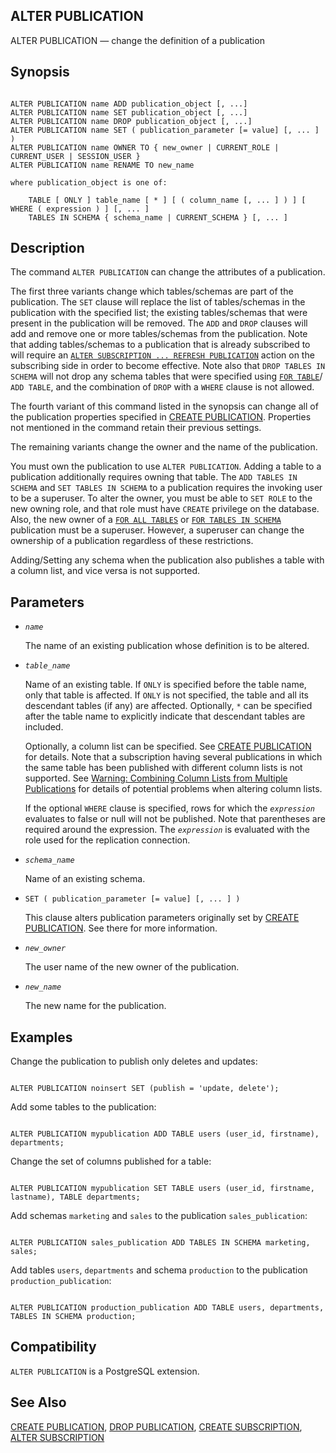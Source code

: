 ## ALTER PUBLICATION

ALTER PUBLICATION — change the definition of a publication

## Synopsis

```

ALTER PUBLICATION name ADD publication_object [, ...]
ALTER PUBLICATION name SET publication_object [, ...]
ALTER PUBLICATION name DROP publication_object [, ...]
ALTER PUBLICATION name SET ( publication_parameter [= value] [, ... ] )
ALTER PUBLICATION name OWNER TO { new_owner | CURRENT_ROLE | CURRENT_USER | SESSION_USER }
ALTER PUBLICATION name RENAME TO new_name

where publication_object is one of:

    TABLE [ ONLY ] table_name [ * ] [ ( column_name [, ... ] ) ] [ WHERE ( expression ) ] [, ... ]
    TABLES IN SCHEMA { schema_name | CURRENT_SCHEMA } [, ... ]
```

## Description

The command `ALTER PUBLICATION` can change the attributes of a publication.

The first three variants change which tables/schemas are part of the publication. The `SET` clause will replace the list of tables/schemas in the publication with the specified list; the existing tables/schemas that were present in the publication will be removed. The `ADD` and `DROP` clauses will add and remove one or more tables/schemas from the publication. Note that adding tables/schemas to a publication that is already subscribed to will require an [`ALTER SUBSCRIPTION ... REFRESH PUBLICATION`](sql-altersubscription.html#SQL-ALTERSUBSCRIPTION-PARAMS-REFRESH-PUBLICATION) action on the subscribing side in order to become effective. Note also that `DROP TABLES IN SCHEMA` will not drop any schema tables that were specified using [`FOR TABLE`](sql-createpublication.html#SQL-CREATEPUBLICATION-FOR-TABLE)/ `ADD TABLE`, and the combination of `DROP` with a `WHERE` clause is not allowed.

The fourth variant of this command listed in the synopsis can change all of the publication properties specified in [CREATE PUBLICATION](sql-createpublication.html "CREATE PUBLICATION"). Properties not mentioned in the command retain their previous settings.

The remaining variants change the owner and the name of the publication.

You must own the publication to use `ALTER PUBLICATION`. Adding a table to a publication additionally requires owning that table. The `ADD TABLES IN SCHEMA` and `SET TABLES IN SCHEMA` to a publication requires the invoking user to be a superuser. To alter the owner, you must be able to `SET ROLE` to the new owning role, and that role must have `CREATE` privilege on the database. Also, the new owner of a [`FOR ALL TABLES`](sql-createpublication.html#SQL-CREATEPUBLICATION-FOR-ALL-TABLES) or [`FOR TABLES IN SCHEMA`](sql-createpublication.html#SQL-CREATEPUBLICATION-FOR-TABLES-IN-SCHEMA) publication must be a superuser. However, a superuser can change the ownership of a publication regardless of these restrictions.

Adding/Setting any schema when the publication also publishes a table with a column list, and vice versa is not supported.

## Parameters

* *`name`*

    The name of an existing publication whose definition is to be altered.

* *`table_name`*

    Name of an existing table. If `ONLY` is specified before the table name, only that table is affected. If `ONLY` is not specified, the table and all its descendant tables (if any) are affected. Optionally, `*` can be specified after the table name to explicitly indicate that descendant tables are included.

    Optionally, a column list can be specified. See [CREATE PUBLICATION](sql-createpublication.html "CREATE PUBLICATION") for details. Note that a subscription having several publications in which the same table has been published with different column lists is not supported. See [Warning: Combining Column Lists from Multiple Publications](logical-replication-col-lists.html#LOGICAL-REPLICATION-COL-LIST-COMBINING "Warning: Combining Column Lists from Multiple Publications") for details of potential problems when altering column lists.

    If the optional `WHERE` clause is specified, rows for which the *`expression`* evaluates to false or null will not be published. Note that parentheses are required around the expression. The *`expression`* is evaluated with the role used for the replication connection.

* *`schema_name`*

    Name of an existing schema.

* `SET ( publication_parameter [= value] [, ... ] )`

    This clause alters publication parameters originally set by [CREATE PUBLICATION](sql-createpublication.html "CREATE PUBLICATION"). See there for more information.

* *`new_owner`*

    The user name of the new owner of the publication.

* *`new_name`*

    The new name for the publication.

## Examples

Change the publication to publish only deletes and updates:

```

ALTER PUBLICATION noinsert SET (publish = 'update, delete');
```

Add some tables to the publication:

```

ALTER PUBLICATION mypublication ADD TABLE users (user_id, firstname), departments;
```

Change the set of columns published for a table:

```

ALTER PUBLICATION mypublication SET TABLE users (user_id, firstname, lastname), TABLE departments;
```

Add schemas `marketing` and `sales` to the publication `sales_publication`:

```

ALTER PUBLICATION sales_publication ADD TABLES IN SCHEMA marketing, sales;
```

Add tables `users`, `departments` and schema `production` to the publication `production_publication`:

```

ALTER PUBLICATION production_publication ADD TABLE users, departments, TABLES IN SCHEMA production;
```

## Compatibility

`ALTER PUBLICATION` is a PostgreSQL extension.

## See Also

[CREATE PUBLICATION](sql-createpublication.html "CREATE PUBLICATION"), [DROP PUBLICATION](sql-droppublication.html "DROP PUBLICATION"), [CREATE SUBSCRIPTION](sql-createsubscription.html "CREATE SUBSCRIPTION"), [ALTER SUBSCRIPTION](sql-altersubscription.html "ALTER SUBSCRIPTION")